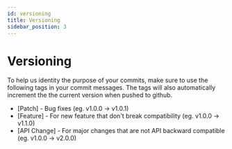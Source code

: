 ```yaml
---
id: versioning
title: Versioning
sidebar_position: 3
---
```


#  Versioning

To help us identity the purpose of your commits, make sure to use the following tags in your commit messages. The tags will also automatically increment the the current version when pushed to github.

- [Patch] - Bug fixes (eg. v1.0.0 -> v1.0.1)
- [Feature] - For new feature that don't break compatibility (eg. v1.0.0 -> v1.1.0)
- [API Change] - For major changes that are not API backward compatible (eg. v1.0.0 -> v2.0.0)




